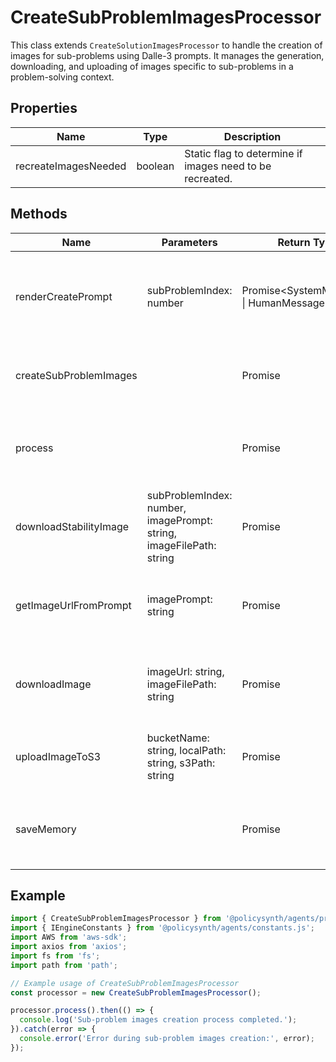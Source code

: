 # CreateSubProblemImagesProcessor

This class extends `CreateSolutionImagesProcessor` to handle the creation of images for sub-problems using Dalle-3 prompts. It manages the generation, downloading, and uploading of images specific to sub-problems in a problem-solving context.

## Properties

| Name                     | Type   | Description               |
|--------------------------|--------|---------------------------|
| recreateImagesNeeded     | boolean | Static flag to determine if images need to be recreated. |

## Methods

| Name                     | Parameters                                | Return Type | Description                 |
|--------------------------|-------------------------------------------|-------------|-----------------------------|
| renderCreatePrompt       | subProblemIndex: number                   | Promise<SystemMessage[] \| HumanMessage[]> | Generates the prompt messages for creating sub-problem images. |
| createSubProblemImages   |                                           | Promise<void> | Manages the creation of images for all sub-problems. |
| process                  |                                           | Promise<void> | Initiates the sub-problem image creation process. |
| downloadStabilityImage   | subProblemIndex: number, imagePrompt: string, imageFilePath: string | Promise<void> | Downloads an image from Stability API and saves it locally. |
| getImageUrlFromPrompt    | imagePrompt: string                       | Promise<string> | Retrieves an image URL based on the provided prompt. |
| downloadImage            | imageUrl: string, imageFilePath: string  | Promise<void> | Downloads an image from the given URL and saves it locally. |
| uploadImageToS3          | bucketName: string, localPath: string, s3Path: string | Promise<void> | Uploads a local image file to an AWS S3 bucket. |
| saveMemory               |                                           | Promise<void> | Saves the current state of memory to a persistent storage. |

## Example

```typescript
import { CreateSubProblemImagesProcessor } from '@policysynth/agents/problems/create/createSubProblemImages.js';
import { IEngineConstants } from '@policysynth/agents/constants.js';
import AWS from 'aws-sdk';
import axios from 'axios';
import fs from 'fs';
import path from 'path';

// Example usage of CreateSubProblemImagesProcessor
const processor = new CreateSubProblemImagesProcessor();

processor.process().then(() => {
  console.log('Sub-problem images creation process completed.');
}).catch(error => {
  console.error('Error during sub-problem images creation:', error);
});
```